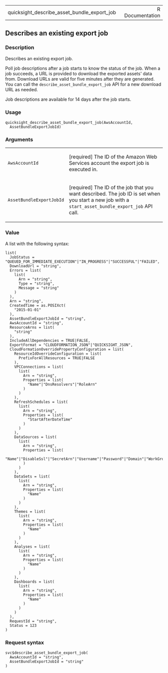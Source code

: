 <table style="width: 100%;">
<tbody>
<tr class="odd">
<td>quicksight_describe_asset_bundle_export_job</td>
<td style="text-align: right;">R Documentation</td>
</tr>
</tbody>
</table>

## Describes an existing export job

### Description

Describes an existing export job.

Poll job descriptions after a job starts to know the status of the job.
When a job succeeds, a URL is provided to download the exported assets'
data from. Download URLs are valid for five minutes after they are
generated. You can call the `describe_asset_bundle_export_job` API for a
new download URL as needed.

Job descriptions are available for 14 days after the job starts.

### Usage

    quicksight_describe_asset_bundle_export_job(AwsAccountId,
      AssetBundleExportJobId)

### Arguments

<table>
<colgroup>
<col style="width: 35%" />
<col style="width: 65%" />
</colgroup>
<tbody>
<tr class="odd">
<td><code
id="quicksight_describe_asset_bundle_export_job_:_AwsAccountId">AwsAccountId</code></td>
<td><p>[required] The ID of the Amazon Web Services account the export
job is executed in.</p></td>
</tr>
<tr class="even">
<td><code
id="quicksight_describe_asset_bundle_export_job_:_AssetBundleExportJobId">AssetBundleExportJobId</code></td>
<td><p>[required] The ID of the job that you want described. The job ID
is set when you start a new job with a
<code>start_asset_bundle_export_job</code> API call.</p></td>
</tr>
</tbody>
</table>

### Value

A list with the following syntax:

    list(
      JobStatus = "QUEUED_FOR_IMMEDIATE_EXECUTION"|"IN_PROGRESS"|"SUCCESSFUL"|"FAILED",
      DownloadUrl = "string",
      Errors = list(
        list(
          Arn = "string",
          Type = "string",
          Message = "string"
        )
      ),
      Arn = "string",
      CreatedTime = as.POSIXct(
        "2015-01-01"
      ),
      AssetBundleExportJobId = "string",
      AwsAccountId = "string",
      ResourceArns = list(
        "string"
      ),
      IncludeAllDependencies = TRUE|FALSE,
      ExportFormat = "CLOUDFORMATION_JSON"|"QUICKSIGHT_JSON",
      CloudFormationOverridePropertyConfiguration = list(
        ResourceIdOverrideConfiguration = list(
          PrefixForAllResources = TRUE|FALSE
        ),
        VPCConnections = list(
          list(
            Arn = "string",
            Properties = list(
              "Name"|"DnsResolvers"|"RoleArn"
            )
          )
        ),
        RefreshSchedules = list(
          list(
            Arn = "string",
            Properties = list(
              "StartAfterDateTime"
            )
          )
        ),
        DataSources = list(
          list(
            Arn = "string",
            Properties = list(
              "Name"|"DisableSsl"|"SecretArn"|"Username"|"Password"|"Domain"|"WorkGroup"|"Host"|"Port"|"Database"|"DataSetName"|"Catalog"|"InstanceId"|"ClusterId"|"ManifestFileLocation"|"Warehouse"|"RoleArn"
            )
          )
        ),
        DataSets = list(
          list(
            Arn = "string",
            Properties = list(
              "Name"
            )
          )
        ),
        Themes = list(
          list(
            Arn = "string",
            Properties = list(
              "Name"
            )
          )
        ),
        Analyses = list(
          list(
            Arn = "string",
            Properties = list(
              "Name"
            )
          )
        ),
        Dashboards = list(
          list(
            Arn = "string",
            Properties = list(
              "Name"
            )
          )
        )
      ),
      RequestId = "string",
      Status = 123
    )

### Request syntax

    svc$describe_asset_bundle_export_job(
      AwsAccountId = "string",
      AssetBundleExportJobId = "string"
    )
